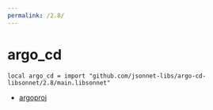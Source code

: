 ```yaml
---
permalink: /2.8/
---
```


# argo_cd

```jsonnet
local argo_cd = import "github.com/jsonnet-libs/argo-cd-libsonnet/2.8/main.libsonnet"
```



* [argoproj](argoproj/index.md)